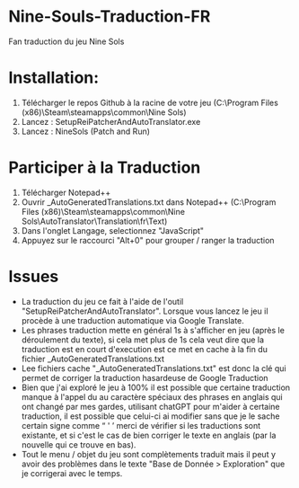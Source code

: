 # Nine-Souls-Traduction-FR
Fan traduction du jeu Nine Sols

# Installation:
1) Télécharger le repos Github à la racine de votre jeu (C:\Program Files (x86)\Steam\steamapps\common\Nine Sols)
2) Lancez : SetupReiPatcherAndAutoTranslator.exe
3) Lancez : NineSols (Patch and Run)

# Participer à la Traduction
1) Télécharger Notepad++
2) Ouvrir _AutoGeneratedTranslations.txt dans Notepad++ (C:\Program Files (x86)\Steam\steamapps\common\Nine Sols\AutoTranslator\Translation\fr\Text)
3) Dans l'onglet Langage, selectionnez "JavaScript"
4) Appuyez sur le raccourci "Alt+0" pour grouper / ranger la traduction

# Issues
- La traduction du jeu ce fait à l'aide de l'outil "SetupReiPatcherAndAutoTranslator". Lorsque vous lancez le jeu il procède à une traduction automatique via Google Translate.
- Les phrases traduction mette en général 1s à s'afficher en jeu (après le déroulement du texte), si cela met plus de 1s cela veut dire que la traduction est en court d'execution est ce met en cache à la fin du fichier _AutoGeneratedTranslations.txt
- Lee fichiers cache "_AutoGeneratedTranslations.txt" est donc la clé qui permet de corriger la traduction hasardeuse de Google Traduction
- Bien que j'ai exploré le jeu à 100% il est possible que certaine traduction manque à l'appel du au caractère spéciaux des phrases en anglais qui ont changé par mes gardes, utilisant chatGPT pour m'aider à certaine traduction, il est possible que celui-ci ai modifier sans que je le sache certain signe comme “ ' ’ merci de vérifier si les traductions sont existante, et si c'est le cas de bien corriger le texte en anglais (par la nouvelle qui ce trouve en bas).
- Tout le menu / objet du jeu sont complètements traduit mais il peut y avoir des problèmes dans le texte "Base de Donnée > Exploration" que je corrigerai avec le temps.
